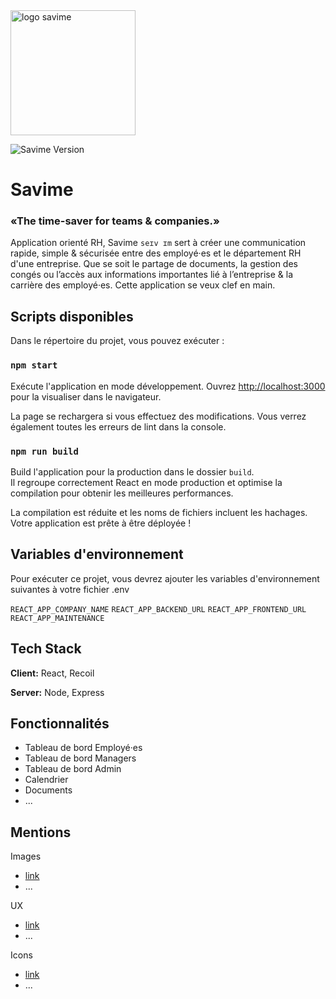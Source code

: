 <img src="https://i.goopics.net/03v8if.png" alt="logo savime" style="width:200px;"/>
      
![Savime Version](https://img.shields.io/badge/version-v0.0.1-white)

# Savime
### «The time-saver for teams & companies.»
Application orienté RH, Savime `seɪv ɪm` sert à créer une communication rapide, simple & sécurisée entre des employé·es et le département RH d'une entreprise.
Que se soit le partage de documents, la gestion des congés ou l’accès aux informations importantes lié à l’entreprise & la carrière des employé·es.
Cette application se veux clef en main.

## Scripts disponibles

Dans le répertoire du projet, vous pouvez exécuter :

### `npm start`

Exécute l'application en mode développement.
Ouvrez [http://localhost:3000](http://localhost:3000) pour la visualiser dans le navigateur.

La page se rechargera si vous effectuez des modifications.
Vous verrez également toutes les erreurs de lint dans la console.

### `npm run build`

Build l'application pour la production dans le dossier `build`.\
Il regroupe correctement React en mode production et optimise la compilation pour obtenir les meilleures performances.

La compilation est réduite et les noms de fichiers incluent les hachages.\
Votre application est prête à être déployée !

## Variables d'environnement

Pour exécuter ce projet, vous devrez ajouter les variables d'environnement suivantes à votre fichier .env

`REACT_APP_COMPANY_NAME`
`REACT_APP_BACKEND_URL`
`REACT_APP_FRONTEND_URL`
`REACT_APP_MAINTENANCE`

## Tech Stack

**Client:** React, Recoil

**Server:** Node, Express


## Fonctionnalités

- Tableau de bord Employé·es
- Tableau de bord Managers
- Tableau de bord Admin
- Calendrier
- Documents
- ...


## Mentions

Images
- [link](https://www.google.com)
- ...

UX
- [link](https://www.google.com)
- ...

Icons
- [link](https://www.google.com)
- ...